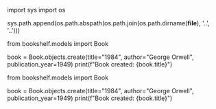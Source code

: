
import sys
import os


sys.path.append(os.path.abspath(os.path.join(os.path.dirname(__file__), '..', '..')))

from bookshelf.models import Book


book = Book.objects.create(title="1984", author="George Orwell", publication_year=1949)
print(f"Book created: {book.title}")

from bookshelf.models import Book


book = Book.objects.create(title="1984", author="George Orwell", publication_year=1949)
print(f"Book created: {book.title}")
